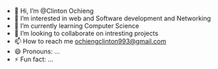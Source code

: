 - 👋 Hi, I’m @Clinton Ochieng
- 👀 I’m interested in web and Software development and Networking
- 🌱 I’m currently learning Computer Science 
- 💞️ I’m looking to collaborate on intresting projects
- 📫 How to reach me ochiengclinton993@gmail.com
- 😄 Pronouns: ...
- ⚡ Fun fact: ...

<!---
CleenTech993/CleenTech993 is a ✨ special ✨ repository because its `README.md` (this file) appears on your GitHub profile.
You can click the Preview link to take a look at your changes.
--->

